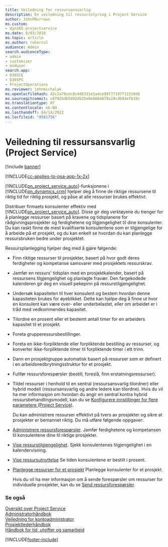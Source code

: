 ```yaml
---
title: Veiledning for ressursansvarlig
description: En veiledning til ressursstyring i Project Service
author: JohnPBurrows
ms.custom:
- dyn365-projectservice
ms.date: 8/03/2018
ms.topic: article
ms.author: ruhercul
audience: Admin
search.audienceType:
- admin
- customizer
- enduser
search.app:
- D365CE
- D365PS
- ProjectOperations
ms.reviewer: johnmichalak
ms.openlocfilehash: d2c2a79cec8c4d6331e1adce99f77197f11510d6
ms.sourcegitcommit: c0792bd65d92db25e0e8864879a19c4b93efb10c
ms.translationtype: HT
ms.contentlocale: nb-NO
ms.lasthandoff: 04/14/2022
ms.locfileid: "8581756"
---
```

# <a name="resource-manager-guide-project-service"></a>Veiledning til ressursansvarlig (Project Service)

[!include [banner](../includes/psa-now-project-operations.md)]

[!INCLUDE[cc-applies-to-psa-app-1x-2x](../includes/cc-applies-to-psa-app-1x-2x.md)]

[!INCLUDE[pn_project_service_auto](../includes/pn-project-service-auto.md)]-funksjonene i [!INCLUDE[pn_dynamics_crm](../includes/pn-dynamics-crm.md)] hjelper deg å finne de riktige ressursene til riktig tid for riktig prosjekt, og påse at alle ressurser brukes effektivt.  
  
 Distribuer firmaets konsulenter effektiv med [!INCLUDE[pn_project_service_auto](../includes/pn-project-service-auto.md)]. Disse gir deg verktøyene du trenger for å planlegge ressurser basert på kravene og tidsplanene for rådgivningsprosjekter og ferdighetene og tilgjengelighet til dine konsulenter. Du kan raskt finne de mest kvalifiserte konsulentene som er tilgjengelige for å arbeide på et prosjekt, og du kan enkelt se hvordan du kan planlegge ressursbruken bedre under prosjektet.  
  
 Ressursplanlegging hjelper deg med å gjøre følgende:  
  
- Finn riktige ressurser til prosjekter, basert på hvor godt deres ferdigheter og kompetanse samsvarer med prosjektets ressurskrav.  
  
- Jamfør en ressurs' tidsplan med en prosjektkalender, basert på ressursens tilgjengelighet og planlagte fravær. Den fargekodede kalenderen gir deg en visuell pekepinn på ressurstilgjengelighet.  
  
- Undersøk kapasiteten til hver konsulent og bestem hvordan denne kapasiteten brukes for øyeblikket. Dette kan hjelpe deg å finne ut hvor en konsulent kan være over- eller underbelastet, eller om arbeidet er i tråd med vedkommendes kapasitet.  
  
- Tilordne en prosent eller et bestemt antall timer for en arbeiders kapasitet til et prosjekt.  
  
- Foreta grupperessursbestillinger.  
  
- Foreta en ikke-forpliktende eller forpliktende bestilling av ressurser, og konverter ikke-forpliktende timer til forpliktende timer i ett trinn.  
  
- Dann en prosjektgruppe automatisk basert på ressurser som er definert i en arbeidsnedbrytningsstruktur for et prosjekt.  
  
- Fullfør ressursforespørsler (bestill, foreslå, finn erstatningsressurser).  
  
- Tildel ressurser i henhold til en sentral (ressursansvarlig tilordner) eller hybrid modell (ressursansvarlig og andre ledere kan tilordne). Hvis du vil ha mer informasjon om hvordan du angir en sentral kontra hybrid ressursbehandlingsmodell, kan du se [Konfigurere innstillinger for flere parametere (Project Service)](../psa/configure-additional-parameters-settings.md).  
  
  Du kan administrere ressurser effektivt på tvers av prosjekter og sikre at prosjekter er bemannet riktig. Du må utføre følgende oppgaver:  
  
- [Administrere ressursforespørsler](../psa/manage-resource-requests.md). Jamfør ferdighetene og kompetansen til konsulentene dine til riktige prosjekter.  
  
- [Vise ressurstilgjengelighet](../psa/view-resource-availability.md). Sjekk konsulentenes tilgjengelighet i en kalendervisning.  
  
- [Vise ressursutnyttelse](../psa/view-resource-utilization.md) Se tiden konsulentene er bestilt i prosent.  
  
- [Planlegge ressurser for et prosjekt](../psa/schedule-resources-project.md) Planlegge konsulenter for et prosjekt.  
  
  Hvis du vil ha mer informasjon om å sende forespørsler om ressurser for individuelle prosjekter, kan du se [Send ressursforespørsler](../psa/submit-resource-requests.md).  
  
### <a name="see-also"></a>Se også  
 [Oversikt over Project Service](../psa/overview.md)   
 [Administratorhåndbok](../psa/admin-guide.md)   
 [Veiledning for kontoadministrator](../psa/account-manager-guide.md)   
 [Prosjektlederhåndbok](../psa/project-manager-guide.md)   
 [Håndbok for tid, utgifter og samarbeid](../psa/time-expense-collaboration-guide.md)


[!INCLUDE[footer-include](../includes/footer-banner.md)]
